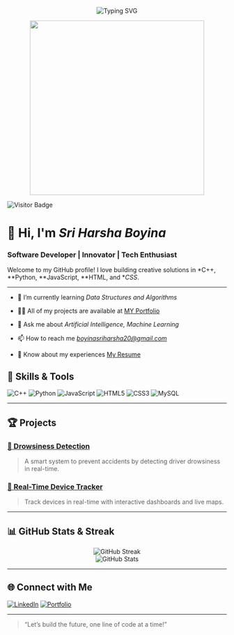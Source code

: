 <!-- Animated Coding Banner (SVG) -->
<p align="center">
  <img src="https://readme-typing-svg.demolab.com?font=Fira+Code&size=30&pause=1000&color=5F8AC3&center=true&vCenter=true&width=700&lines=Hi+I'm+Sri+Harsha+Boyina;Software+Developer+%7C+C%2B%2B%2C+Python%2C+JS;I+create+smart+solutions+%F0%9F%92%BB" alt="Typing SVG" />
</p>

<!-- Coding Animation GIF -->
<p align="center">
  <img src="https://raw.githubusercontent.com/harshaboyina/harshaboyina/main/assets/coding.gif" width="400"/>
</p>

![Visitor Badge](https://komarev.com/ghpvc/?username=SriHarshaBoyina&style=flat-square)

# 👋 Hi, I'm *Sri Harsha Boyina*
### Software Developer | Innovator | Tech Enthusiast

Welcome to my GitHub profile! I love building creative solutions in *C++, **Python, **JavaScript, **HTML, and **CSS*.

---

- 🌱 I’m currently learning *Data Structures and Algorithms*

- 👨‍💻 All of my projects are available at [MY Portfolio](harshaboyina.netlify.app)

- 💬 Ask me about *Artificial Intelligence, Machine Learning*

- 📫 How to reach me *boyinasriharsha20@gmail.com*

- 📄 Know about my experiences [My Resume](https://drive.google.com/file/d/1e7AlEuefXwR2_K4jSEa7OvifjOWBw9Nq/view?usp=drive_link)



## 🚀 Skills & Tools

![C++](https://img.shields.io/badge/C++-00599C?style=for-the-badge&logo=cplusplus&logoColor=white)
![Python](https://img.shields.io/badge/Python-3776AB?style=for-the-badge&logo=python&logoColor=white)
![JavaScript](https://img.shields.io/badge/JavaScript-F7DF1E?style=for-the-badge&logo=javascript&logoColor=black)
![HTML5](https://img.shields.io/badge/HTML5-E34F26?style=for-the-badge&logo=html5&logoColor=white)
![CSS3](https://img.shields.io/badge/CSS3-1572B6?style=for-the-badge&logo=css3&logoColor=white)
![MySQL](https://img.shields.io/badge/MySQL-4479A1?style=for-the-badge&logo=mysql&logoColor=white)

---



## 🏆 Projects

### [🛌 Drowsiness Detection](https://github.com/harshaboyina/drowsiness-detection)
> A smart system to prevent accidents by detecting driver drowsiness in real-time.

### [📡 Real-Time Device Tracker](https://github.com/harshaboyina/real-time-device-tracker)
> Track devices in real-time with interactive dashboards and live maps.

---

## 📊 GitHub Stats & Streak

<p align="center">
  <img src="https://github-readme-streak-stats.herokuapp.com/?user=SriHarshaBoyina&theme=tokyonight" alt="GitHub Streak"/>
  <br/>
  <img src="https://github-readme-stats.vercel.app/api?username=SriHarshaBoyina&show_icons=true&theme=tokyonight" alt="GitHub Stats"/>
</p>

---

## 🌐 Connect with Me

[![LinkedIn](https://img.shields.io/badge/LinkedIn-blue?style=for-the-badge&logo=linkedin&logoColor=white)](https://www.linkedin.com/in/sri-harsha-boyina-9857592b2/)
[![Portfolio](https://img.shields.io/badge/Portfolio-00C9A7?style=for-the-badge&logo=web&logoColor=white)](https://harshaboyina.netlify.app)

---

> “Let’s build the future, one line of code at a time!”
